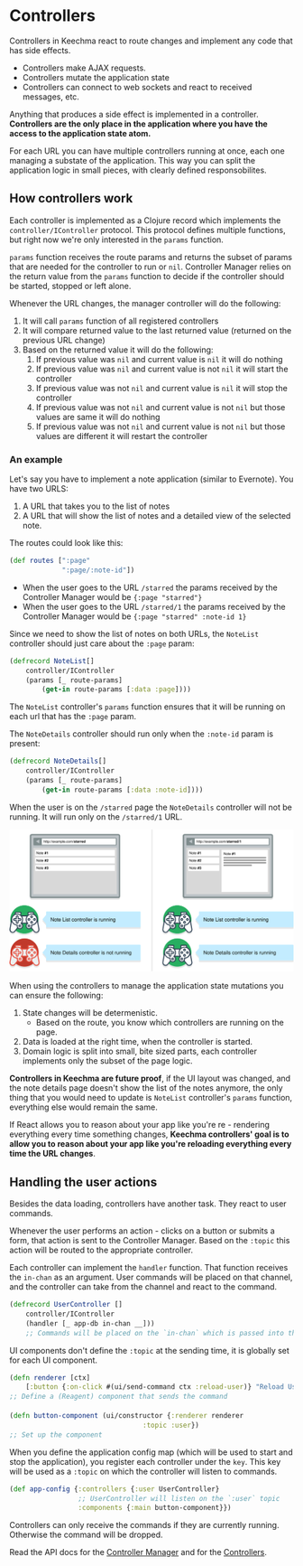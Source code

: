 # Controllers

Controllers in Keechma react to route changes and implement any code that has side effects.

- Controllers make AJAX requests.
- Controllers mutate the application state
- Controllers can connect to web sockets and react to received messages, etc.

Anything that produces a side effect is implemented in a controller. **Controllers are the only place in the application where you have the access to the application state atom.**

For each URL you can have multiple controllers running at once, each one managing a substate of the application. This way you can split the application logic in small pieces, with clearly defined responsobilites.

## How controllers work

Each controller is implemented as a Clojure record which implements the `controller/IController` protocol. This protocol defines multiple functions, but right now we're only interested in the `params` function.

`params` function receives the route params and returns the subset of params that are needed for the controller to run or `nil`. Controller Manager relies on the return value from the `params` function to decide if the controller should be started, stopped or left alone.

Whenever the URL changes, the manager controller will do the following:

1. It will call `params` function of all registered controllers
2. It will compare returned value to the last returned value (returned on the previous URL change)
3. Based on the returned value it will do the following:
    1. If previous value was `nil` and current value is `nil` it will do nothing
    2. If previous value was `nil` and current value is not `nil` it will start the controller
    3. If previous value was not `nil` and current value is `nil` it will stop the controller
    4. If previous value was not `nil` and current value is not `nil` but those values are same it will do nothing
    5. If previous value was not `nil` and current value is not `nil` but those values are different it will restart the controller

### An example

Let's say you have to implement a note application (similar to Evernote). You have two URLS:

1. A URL that takes you to the list of notes
2. A URL that will show the list of notes and a detailed view of the selected note.

The routes could look like this:

```clojure
(def routes [":page"
             ":page/:note-id"])
```

- When the user goes to the URL `/starred` the params received by the Controller Manager would be `{:page "starred"}`
- When the user goes to the URL `/starred/1` the params received by the Controller Manager would be `{:page "starred" :note-id 1}`

Since we need to show the list of notes on both URLs, the `NoteList` controller should just care about the `:page` param:

```clojure
(defrecord NoteList[]
    controller/IController
    (params [_ route-params]
        (get-in route-params [:data :page])))
```

The `NoteList` controller's `params` function ensures that it will be running on each url that has the `:page` param.

The `NoteDetails` controller should run only when the `:note-id` param is present:

```clojure
(defrecord NoteDetails[]
    controller/IController
    (params [_ route-params]
        (get-in route-params [:data :note-id])))
```

When the user is on the `/starred` page the `NoteDetails` controller will not be running. It will run only on the `/starred/1` URL. 

<div class="diagram"><img src="controller_manager.svg" alt="Controllers" title="Controllers"></div>

When using the controllers to manage the application state mutations you can ensure the following:

1. State changes will be determenistic.
    - Based on the route, you know which controllers are running on the page.
2. Data is loaded at the right time, when the controller is started.
3. Domain logic is split into small, bite sized parts, each controller implements only the subset of the page logic.

**Controllers in Keechma are future proof**, if the UI layout was changed, and the note details page doesn't show the list of the notes anymore, the only thing that you would need to update is `NoteList` controller's `params` function, everything else would remain the same.

If React allows you to reason about your app like you're re - rendering everything every time something changes, **Keechma controllers' goal is to allow you to reason about your app like you're reloading everything every time the URL changes**.

## Handling the user actions

Besides the data loading, controllers have another task. They react to user commands.

Whenever the user performs an action - clicks on a button or submits a form, that action is sent to the Controller Manager. Based on the `:topic` this action will be routed to the appropriate controller.

Each controller can implement the `handler` function. That function receives the `in-chan` as an argument. User commands will be placed on that channel, and the controller can take from the channel and react to the command.

```clojure
(defrecord UserController []
    controller/IController
    (handler [_ app-db in-chan __]))
    ;; Commands will be placed on the `in-chan` which is passed into the handler function
```

UI components don't define the `:topic` at the sending time, it is globally set for each UI component.

```clojure
(defn renderer [ctx]
    [:button {:on-click #(ui/send-command ctx :reload-user)} "Reload User"])
;; Define a (Reagent) component that sends the command

(defn button-component (ui/constructor {:renderer renderer
                                 :topic :user})
;; Set up the component
```

When you define the application config map (which will be used to start and stop the application), you register each controller under the `key`. This key will be used as a `:topic` on which the controller will listen to commands.

```clojure
(def app-config {:controllers {:user UserController}
                 ;; UserController will listen on the `:user` topic
                 :components {:main button-component}})
```

Controllers can only receive the commands if they are currently running. Otherwise the command will be dropped.

Read the API docs for the [Controller Manager](api/keechma.controller-manager.html) and for the [Controllers](api/keechma.controller.html).
